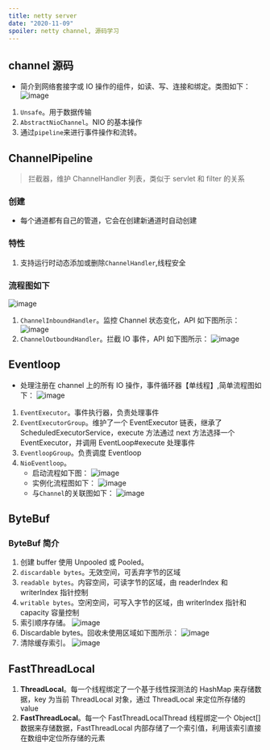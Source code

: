 ```yaml
---
title: netty server
date: "2020-11-09"
spoiler: netty channel, 源码学习
---
```


## channel 源码

- 简介到网络套接字或 IO 操作的组件，如读、写、连接和绑定。类图如下：
  ![image](./channel-4.1.53.png)

1. `Unsafe`。用于数据传输
1. `AbstractNioChannel`。NIO 的基本操作
1. 通过`pipeline`来进行事件操作和流转。

## ChannelPipeline

> 拦截器，维护 ChannelHandler 列表，类似于 servlet 和 filter 的关系

### 创建

- 每个通道都有自己的管道，它会在创建新通道时自动创建

### 特性

1. 支持运行时动态添加或删除`ChannelHandler`,线程安全

### 流程图如下

![image](./channel-pipline-flow.png)

1. `ChannelInboundHandler`。监控 Channel 状态变化，API 如下图所示：
   ![image](./ChannelInboundHandler-api.png)
1. `ChannelOutboundHandler`。拦截 IO 事件，API 如下图所示：
   ![image](./ChannelOutboundHandler-api.png)

## Eventloop

- 处理注册在 channel 上的所有 IO 操作，事件循环器【单线程】,简单流程图如下：
  ![image](./eventloop.png)

1. `EventExecutor`。事件执行器，负责处理事件
1. `EventExecutorGroup`。维护了一个 EventExecutor 链表，继承了 ScheduledExecutorService，execute 方法通过 next 方法选择一个 EventExecutor，并调用 EventLoop#execute 处理事件
1. `EventloopGroup`。负责调度 Eventloop
1. `NioEventloop`。
   - 启动流程如下图：
     ![image](./NioEventLoop-start.png)
   - 实例化流程图如下：
     ![image](./NioEventLoop-sequence.png)
   - 与`Channel`的关联图如下：
     ![image](./NioEventLoop-Channel.png)

## ByteBuf

### ByteBuf 简介

1. 创建 buffer 使用 Unpooled 或 Pooled。
1. `discardable bytes`。无效空间，可丢弃字节的区域
1. `readable bytes`。内容空间，可读字节的区域，由 readerIndex 和 writerIndex 指针控制
1. `writable bytes`。空闲空间，可写入字节的区域，由 writerIndex 指针和 capacity 容量控制
1. 索引顺序存储。
   ![image](./Sequential-Access-Indexing.png)
1. Discardable bytes。回收未使用区域如下图所示：
   ![image](./discardReadBytes-flow.png)
1. 清除缓存索引。
   ![image](./clearing-index.png)

## FastThreadLocal

1. **ThreadLocal**。每一个线程绑定了一个基于线性探测法的 HashMap 来存储数据，key 为当前 ThreadLocal 对象，通过 ThreadLocal 来定位所存储的 value
1. **FastThreadLocal**。每一个 FastThreadLocalThread 线程绑定一个 Object[]数据来存储数据，FastThreadLocal 内部存储了一个索引值，利用该索引直接在数组中定位所存储的元素
